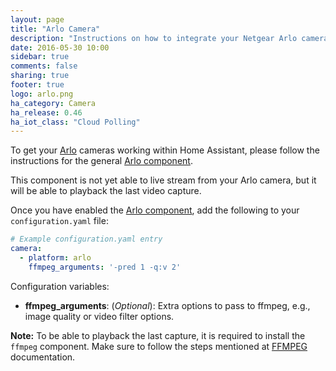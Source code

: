 ```yaml
---
layout: page
title: "Arlo Camera"
description: "Instructions on how to integrate your Netgear Arlo cameras within Home Assistant."
date: 2016-05-30 10:00
sidebar: true
comments: false
sharing: true
footer: true
logo: arlo.png
ha_category: Camera
ha_release: 0.46
ha_iot_class: "Cloud Polling"
---
```


To get your [Arlo](https://arlo.netgear.com/) cameras working within Home Assistant, please follow the instructions for the general [Arlo component](/components/arlo).

This component is not yet able to live stream from your Arlo camera, but it will be able to playback the last video capture.

Once you have enabled the [Arlo component](/components/arlo), add the following to your `configuration.yaml` file:

```yaml
# Example configuration.yaml entry
camera:
  - platform: arlo
    ffmpeg_arguments: '-pred 1 -q:v 2'
```

Configuration variables:

- **ffmpeg_arguments**: (*Optional*): Extra options to pass to ffmpeg, e.g., image quality or video filter options.

**Note:** To be able to playback the last capture, it is required to install the `ffmpeg` component. Make sure to follow the steps mentioned at [FFMPEG](https://home-assistant.io/components/ffmpeg/) documentation.
